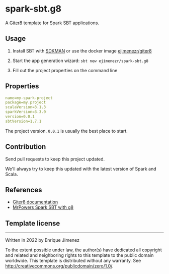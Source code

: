 # spark-sbt.g8

A [Giter8](https://github.com/foundweekends/giter8) template for Spark SBT applications.

## Usage

1. Install SBT with [SDKMAN](https://mungingdata.com/java/sdkman-multiple-versions-java-sbt-scala/)
   or use the docker image [ejimenezr/giter8](https://hub.docker.com/repository/docker/ejimenezr/giter8)

2. Start the app generation wizard: `sbt new ejimenezr/spark-sbt.g8`

3. Fill out the project properties on the command line

## Properties

```yaml
name=my-spark-project
package=my.project
scalaVersion=3.1.3
sparkVersion=3.3.0
version=0.0.1
sbtVersion=1.7.1
```
The project version.  `0.0.1` is usually the best place to start.

## Contribution

Send pull requests to keep this project updated.

We'll always try to keep this updated with the latest version of Spark and Scala.


## References
- [Giter8 documentation](http://www.foundweekends.org/giter8/)
- [MrPowers Spark SBT with g8](https://github.com/MrPowers/spark-sbt.g8)

## Template license
----------------
Written in 2022 by Enrique Jimenez 

To the extent possible under law, the author(s) have dedicated all copyright and related
and neighboring rights to this template to the public domain worldwide.
This template is distributed without any warranty. See <http://creativecommons.org/publicdomain/zero/1.0/>.

[g8]: http://www.foundweekends.org/giter8/

